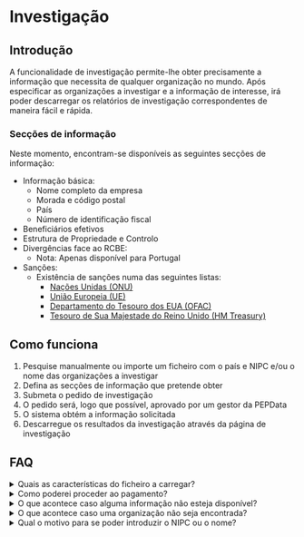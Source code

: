 # Investigação

## Introdução

A funcionalidade de investigação permite-lhe obter precisamente a informação que necessita de qualquer organização no mundo. Após especificar as organizações a investigar e a informação de interesse, irá poder descarregar os relatórios de investigação correspondentes de maneira fácil e rápida.

### Secções de informação

Neste momento, encontram-se disponíveis as seguintes secções de informação:

* Informação básica:
  * Nome completo da empresa
  * Morada e código postal
  * País
  * Número de identificação fiscal
* Beneficiários efetivos
* Estrutura de Propriedade e Controlo
* Divergências face ao RCBE:
  * Nota: Apenas disponível para Portugal
* Sanções:
  * Existência de sanções numa das seguintes listas:
    * [Nações Unidas (ONU)](https://www.un.org/securitycouncil/)
    * [União Europeia (UE)](https://www.sanctionsmap.eu/#/main)
    * [Departamento do Tesouro dos EUA (OFAC)](https://www.treasury.gov/resource-center/sanctions/SDN-List/Pages/default.aspx)
    * [Tesouro de Sua Majestade do Reino Unido (HM Treasury)](https://www.gov.uk/government/organisations/hm-treasury)

## Como funciona

1. Pesquise manualmente ou importe um ficheiro com o país e NIPC e/ou o nome das organizações a investigar
2. Defina as secções de informação que pretende obter
3. Submeta o pedido de investigação
4. O pedido será, logo que possível, aprovado por um gestor da PEPData
5. O sistema obtém a informação solicitada
6. Descarregue os resultados da investigação através da página de investigação

## FAQ

<details>

<summary>Quais as características do ficheiro a carregar?</summary>

O ficheiro a carregar deverá ter, na primeira linha, os campos: "vat\_number" e/ou "name" e "country" das organizações a investigar. Exemplo:\
vat\_number; name; country;rcbe\_code\
514932295; PEPDATA; Portugal;a1b2c3d4-e5f6-7890-1234-567890abcdef\
ESA28382927; IBERINFORM; Espanha;

</details>

<details>

<summary>Como poderei proceder ao pagamento?</summary>

Após a submissão do pedido de investigação irá ser contactado por um gestor da PEPData que lhe providenciará a fatura do pedido e os vários meios de pagamento disponíveis. O pedido será aprovado após confirmação do pagamento.

</details>

<details>

<summary>O que acontece caso alguma informação não esteja disponível?</summary>

Devido a possíveis limitações da informação providenciada pelas fontes oficiais de cada país, não nos é possível garantir que toda a informação esteja disponível. Nestas situações o valor correspondente à informação em falta ser-lhe-á creditado em futuros pedidos de investigação.

</details>

<details>

<summary>O que acontece caso uma organização não seja encontrada?</summary>

Por vezes, a informação introduzida poderá não ser suficiente para identificar univocamente a organização que pretende. Nestas situações, o valor pago ser-lhe-á creditado em futuros pedidos de investigação. Irá também obter no relatório as organizações que poderão corresponder à organização pretendida. Deste modo, poderá utilizar o nome/NIPC exato de um dos resultados obtidos e proceder a um novo pedido de investigação.

</details>

<details>

<summary>Qual o motivo para se poder introduzir o NIPC ou o nome?</summary>

Dependendo do país e da informação pretendida, poderá ser necessário introduzir o NIPC e/ou o nome da organização. Alguns países, por exemplo, não identificam as suas organizações através de NIPC e a pesquisa necessita de ser efetuada a partir do nome. Outros sistemas de informação poderão apenas funcionar através de pesquisas por NIPC. Por estes motivos recomendamos que introduza sempre a informação da forma mais completa possível.

</details>
